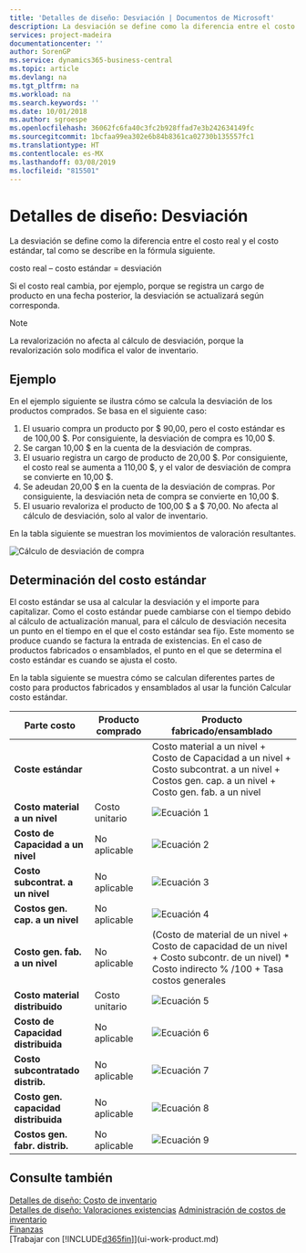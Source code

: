 ```yaml
---
title: 'Detalles de diseño: Desviación | Documentos de Microsoft'
description: La desviación se define como la diferencia entre el costo real y el costo estándar, tal como se describe en la fórmula siguiente.
services: project-madeira
documentationcenter: ''
author: SorenGP
ms.service: dynamics365-business-central
ms.topic: article
ms.devlang: na
ms.tgt_pltfrm: na
ms.workload: na
ms.search.keywords: ''
ms.date: 10/01/2018
ms.author: sgroespe
ms.openlocfilehash: 36062fc6fa40c3fc2b928ffad7e3b242634149fc
ms.sourcegitcommit: 1bcfaa99ea302e6b84b8361ca02730b135557fc1
ms.translationtype: HT
ms.contentlocale: es-MX
ms.lasthandoff: 03/08/2019
ms.locfileid: "815501"
---
```

# <a name="design-details-variance"></a>Detalles de diseño: Desviación
La desviación se define como la diferencia entre el costo real y el costo estándar, tal como se describe en la fórmula siguiente.  

 costo real – costo estándar = desviación  

 Si el costo real cambia, por ejemplo, porque se registra un cargo de producto en una fecha posterior, la desviación se actualizará según corresponda.  

> [!NOTE]  
>  La revalorización no afecta al cálculo de desviación, porque la revalorización solo modifica el valor de inventario.  

## <a name="example"></a>Ejemplo  
 En el ejemplo siguiente se ilustra cómo se calcula la desviación de los productos comprados. Se basa en el siguiente caso:  

1.  El usuario compra un producto por $ 90,00, pero el costo estándar es de 100,00 $. Por consiguiente, la desviación de compra es 10,00 $.  
2.  Se cargan 10,00 $ en la cuenta de la desviación de compras.  
3.  El usuario registra un cargo de producto de 20,00 $. Por consiguiente, el costo real se aumenta a 110,00 $, y el valor de desviación de compra se convierte en 10,00 $.  
4.  Se adeudan 20,00 $ en la cuenta de la desviación de compras. Por consiguiente, la desviación neta de compra se convierte en 10,00 $.  
5.  El usuario revaloriza el producto de 100,00 $ a $ 70,00. No afecta al cálculo de desviación, solo al valor de inventario.  

 En la tabla siguiente se muestran los movimientos de valoración resultantes.  

 ![Cálculo de desviación de compra](media/design_details_inventory_costing_11_purchase_variance.png "Cálculo de desviación de compra")  

## <a name="determining-the-standard-cost"></a>Determinación del costo estándar  
 El costo estándar se usa al calcular la desviación y el importe para capitalizar. Como el costo estándar puede cambiarse con el tiempo debido al cálculo de actualización manual, para el cálculo de desviación necesita un punto en el tiempo en el que el costo estándar sea fijo. Este momento se produce cuando se factura la entrada de existencias. En el caso de productos fabricados o ensamblados, el punto en el que se determina el costo estándar es cuando se ajusta el costo.  

 En la tabla siguiente se muestra cómo se calculan diferentes partes de costo para productos fabricados y ensamblados al usar la función Calcular costo estándar.  

|Parte costo|Producto comprado|Producto fabricado/ensamblado|  
|----------------|--------------------|------------------------------|  
|**Coste estándar**||Costo material a un nivel + Costo de Capacidad a un nivel + Costo subcontrat. a un nivel + Costos gen. cap. a un nivel + Costo gen. fab. a un nivel|  
|**Costo material a un nivel**|Costo unitario|![Ecuación 1](media/design_details_inventory_costing_11_equation_1.png "Ecuación 1")|  
|**Costo de Capacidad a un nivel**|No aplicable|![Ecuación 2](media/design_details_inventory_costing_11_equation_2.png "Ecuación 2")|  
|**Costo subcontrat. a un nivel**|No aplicable|![Ecuación 3](media/design_details_inventory_costing_11_equation_3.png "Ecuación 3")|  
|**Costos gen. cap. a un nivel**|No aplicable|![Ecuación 4](media/design_details_inventory_costing_11_equation_4.png "Ecuación 4")|  
|**Costo gen. fab. a un nivel**|No aplicable|(Costo de material de un nivel + Costo de capacidad de un nivel + Costo subcontr. de un nivel) * Costo indirecto % /100 + Tasa costos generales|  
|**Costo material distribuido**|Costo unitario|![Ecuación 5](media/design_details_inventory_costing_11_equation_5.png "Ecuación 5")|  
|**Costo de Capacidad distribuida**|No aplicable|![Ecuación 6](media/design_details_inventory_costing_11_equation_6.png "Ecuación 6")|  
|**Costo subcontratado distrib.**|No aplicable|![Ecuación 7](media/design_details_inventory_costing_11_equation_7.png "Ecuación 7")|  
|**Costo gen. capacidad distribuida**|No aplicable|![Ecuación 8](media/design_details_inventory_costing_11_equation_8.png "Ecuación 8")|  
|**Costos gen. fabr. distrib.**|No aplicable|![Ecuación 9](media/design_details_inventory_costing_11_equation_9.png "Ecuación 9")|  

## <a name="see-also"></a>Consulte también  
 [Detalles de diseño: Costo de inventario](design-details-inventory-costing.md)   
 [Detalles de diseño: Valoraciones existencias](design-details-costing-methods.md) [Administración de costos de inventario](finance-manage-inventory-costs.md)  
 [Finanzas](finance.md)  
 [Trabajar con [!INCLUDE[d365fin](includes/d365fin_md.md)]](ui-work-product.md)
